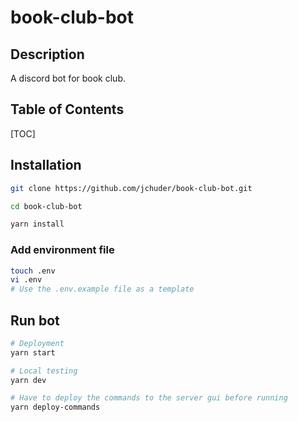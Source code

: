 # book-club-bot

## Description

A discord bot for book club.

## Table of Contents

[TOC]

## Installation

```bash
git clone https://github.com/jchuder/book-club-bot.git

cd book-club-bot

yarn install
```

### Add environment file

```bash
touch .env
vi .env
# Use the .env.example file as a template
```

## Run bot

```bash
# Deployment
yarn start

# Local testing
yarn dev

# Have to deploy the commands to the server gui before running
yarn deploy-commands

```
